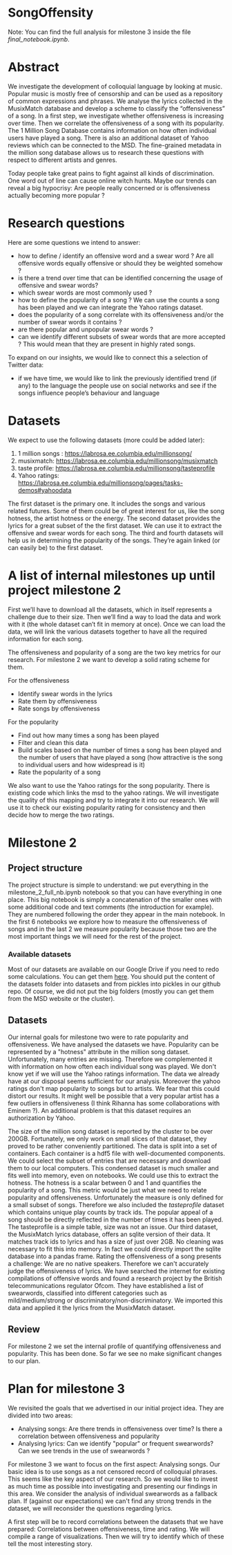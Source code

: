 # SongOffensity
Note: You can find the full analysis for milestone 3 inside the file *final_notebook.ipynb*.
# Abstract
We investigate the development of colloquial language by looking at music. Popular music is mostly free of censorship and can be used as a repository of common expressions and phrases.
We analyse the lyrics collected in the MusixMatch database and develop a scheme to classify the “offensiveness” of a song.
In a first step, we investigate whether offensiveness is increasing over time.
Then we correlate the offensiveness of a song with its popularity. The 1 Million Song Database contains information on how often individual users have played a song. There is also an additional dataset of Yahoo reviews which can be connected to the MSD.
The fine-grained metadata in the million song database allows us to research these questions with respect to different artists and genres.

Today people take great pains to fight against all kinds of discrimination. One word out of line can cause online witch hunts. Maybe our trends can reveal a big hypocrisy: Are people really concerned or is offensiveness actually becoming more popular ?

# Research questions
Here are some questions we intend to answer:

- how to define / identify an offensive word and a swear word ? Are all offensive words equally offensive or should they be weighted somehow ?
- is there a trend over time that can be identified concerning the usage of offensive and swear words?
- which swear words are most commonly used ?
- how to define the popularity of a song ? We can use the counts a song has been played and we can integrate the Yahoo ratings dataset.
- does the popularity of a song correlate with its offensiveness and/or the number of swear words it contains ?
- are there popular and unpopular swear words ?
- can we identify different subsets of swear words that are more accepted ? This would mean that they are present in highly rated songs.

To expand on our insights, we would like to connect this a selection of Twitter data:
- if we have time, we would like to link the previously identified trend (if any) to the language the people use on social networks and see if the songs influence people’s behaviour and language

# Datasets
We expect to use the following datasets (more could be added later):
1. 1 million songs : https://labrosa.ee.columbia.edu/millionsong/
2. musixmatch: https://labrosa.ee.columbia.edu/millionsong/musixmatch
3. taste profile: https://labrosa.ee.columbia.edu/millionsong/tasteprofile
4. Yahoo ratings: https://labrosa.ee.columbia.edu/millionsong/pages/tasks-demos#yahoodata

The first dataset is the primary one. It includes the songs and various related futures. Some of them could be of great interest for us, like the song hotness, the artist hotness or the energy.
The second dataset provides the lyrics for a great subset of the the first dataset. We can use it to extract the offensive and swear words for each song.
The third and fourth datasets will help us in determining the popularity of the songs. They’re again linked (or can easily be) to the first dataset.

# A list of internal milestones up until project milestone 2
First we’ll have to download all the datasets, which in itself represents a challenge due to their size.
Then we’ll find a way to load the data and work with it (the whole dataset can’t fit in memory at once).
Once we can load the data, we will link the various datasets together to have all the required information for each song.

The offensiveness and popularity of a song are the two key metrics for our research. For milestone 2 we want to develop a solid rating scheme for them.

For the offensiveness
 - Identify swear words in the lyrics
 - Rate them by offensiveness
 - Rate songs by offensiveness

For the popularity
 - Find out how many times a song has been played
 - Filter and clean this data
 - Build scales based on the number of times a song has been played and the number of users that have played a song (how attractive is the song to individual users and how widespread is it)
 - Rate the popularity of a song

We also want to use the Yahoo ratings for the song popularity. There is existing code which links the msd to the yahoo ratings. We will investigate the quality of this mapping and try to integrate it into our research. We will use it to check our existing popularity rating for consistency and then decide how to merge the two ratings.


# Milestone 2

## Project structure
The project structure is simple to understand: we put everything in the milestone_2_full_nb.ipynb notebook so that you can have everything in one place. This big notebook is simply a concatenation of the smaller ones with some additional code and text comments (the introduction for example). They are numbered following the order they appear in the main notebook. In the first 6 notebooks we explore how to measure the offensiveness of songs and in the last 2 we measure popularity because those two are the most important things we will need for the rest of the project.

### Available datasets
Most of our datasets are available on our Google Drive if you need to redo some calculations. You can get them [here](https://drive.google.com/drive/folders/1BzqrERRdY3PiByjFbFfF37y71Q3hRxhA?usp=sharing). You should put the content of the datasets folder into datasets and from pickles into pickles in our github repo. Of course, we did not put the big folders (mostly you can get them from the MSD website or the cluster).

## Datasets
Our internal goals for milestone two were to rate popularity and offensiveness.
We have analysed the datasets we have. Popularity can be represented by a "hotness" attribute in the million song dataset. Unfortunately, many entries are missing. Therefore we complemented it with information on how often each individual song was played. We don't know yet if we will use the Yahoo ratings information. The data we already have at our disposal seems sufficient for our analysis. Moreover the yahoo ratings don't map popularity to songs but to artists. We fear that this could distort our results. It might well be possible that a very popular artist has a few outliers in offensiveness (I think Rihanna has some collaborations with Eminem ?). An additional problem is that this dataset requires an authorization by Yahoo.

The size of the million song dataset is reported by the cluster to be over 200GB. Fortunately, we only work on small slices of that dataset, they proved to be rather conveniently partitioned. The data is split into a set of containers. Each container is a hdf5 file with well-documented components. We could select the subset of entries that are necessary and download them to our local computers. This condensed dataset is much smaller and fits well into memory, even on notebooks. We could use this to extract the hotness.
The hotness is a scalar between 0 and 1 and quantifies the popularity of a song. This metric would be just what we need to relate popularity and offensiveness. Unfortunately the measure is only defined for a small subset of songs.
Therefore we also included the _tasteprofile_ dataset which contains unique play counts by track ids. The popular appeal of a song should be directly reflected in the number of times it has been played. The tasteprofile is a simple table, size was not an issue.
Our third dataset, the MusixMatch lyrics database, offers an sqlite version of their data. It matches track ids to lyrics and has a size of just over 2GB. No cleaning was necessary to fit this into memory. In fact we could directly import the sqlite database into a pandas frame.
Rating the offensiveness of a song presents a challenge: We are no native speakers. Therefore we can't accurately judge the offensiveness of lyrics. We have searched the internet for existing compilations of offensive words and found a research project by the British telecommunications regulator Ofcom. They have established a list of swearwords, classified into different categories such as mild/medium/strong or discriminatory/non-discriminatory. We imported this data and applied it the lyrics from the MusixMatch dataset.

## Review
For milestone 2 we set the internal profile of quantifying offensiveness and popularity.
This has been done. So far we see no make significant changes to our plan.


# Plan for milestone 3

We revisited the goals that we advertised in our initial project idea. They are divided into two areas:
 - Analysing songs: Are there trends in offensiveness over time? Is there a correlation between offensiveness and popularity
 - Analysing lyrics: Can we identify "popular" or frequent swearwords? Can we see trends in the use of swearwords ?
 
For milestone 3 we want to focus on the first aspect: Analysing songs. 
Our basic idea is to use songs as a not censored record of colloquial phrases. This seems like the key aspect of our research. So we would like to invest as much time as possible into investigating and presenting our findings in this area. We consider the analysis of individual swearwords as a fallback plan. If (against our expectations) we can't find any strong trends in the dataset, we will reconsider the questions regarding lyrics.
 
 A first step will be to record correlations between the datasets that we have prepared: Correlations between offensiveness, time and rating. We will compile a range of visualizations. Then we will try to identify which of these tell the most interesting story.
